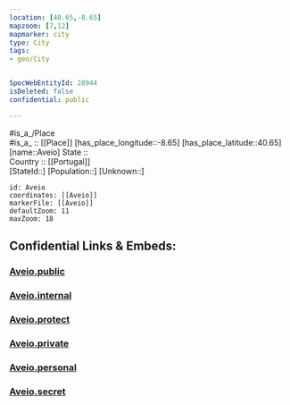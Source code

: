 ```yaml
---
location: [40.65,-8.65] 
mapzoom: [7,12] 
mapmarker: city 
type: City
tags:
- geo/City


SpocWebEntityId: 28944
isDeleted: false
confidential: public

---
```

#is_a_/Place  
#is_a_ :: [[Place]] 
[has_place_longitude::-8.65] 
[has_place_latitude::40.65] 
[name::Aveio] 
State ::  
Country :: [[Portugal]]  
[StateId::] 
[Population::] 
[Unknown::] 


```leaflet
id: Aveio
coordinates: [[Aveio]] 
markerFile: [[Aveio]] 
defaultZoom: 11 
maxZoom: 18
```


## Confidential Links & Embeds: 

### [Aveio.public](/_public/\Earth\Continent\Europe\Europe~South\Portugal\Districts~Portugal\Aveiro\CityAveio.public.md) 

### [Aveio.internal](/_internal/\Earth\Continent\Europe\Europe~South\Portugal\Districts~Portugal\Aveiro\CityAveio.internal.md) 

### [Aveio.protect](/_protect/\Earth\Continent\Europe\Europe~South\Portugal\Districts~Portugal\Aveiro\CityAveio.protect.md) 

### [Aveio.private](/_private/\Earth\Continent\Europe\Europe~South\Portugal\Districts~Portugal\Aveiro\CityAveio.private.md) 

### [Aveio.personal](/_personal/\Earth\Continent\Europe\Europe~South\Portugal\Districts~Portugal\Aveiro\CityAveio.personal.md) 

### [Aveio.secret](/_secret/\Earth\Continent\Europe\Europe~South\Portugal\Districts~Portugal\Aveiro\CityAveio.secret.md)

